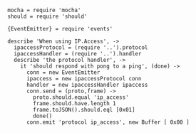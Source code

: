     mocha = require 'mocha'
    should = require 'should'

    {EventEmitter} = require 'events'

    describe 'When using IP.Access', ->
      ipaccessProtocol = (require '..').protocol
      ipaccessHandler = (require '..').handler
      describe 'the protocol handler', ->
        it 'should respond with pong to a ping', (done) ->
          conn = new EventEmitter
          ipaccess = new ipaccessProtocol conn
          handler = new ipaccessHandler ipaccess
          conn.send = (proto,frame) ->
            proto.should.equal 'ip_access'
            frame.should.have.length 1
            frame.toJSON().should.eql [0x01]
            done()
          conn.emit 'protocol ip_access', new Buffer [ 0x00 ]
